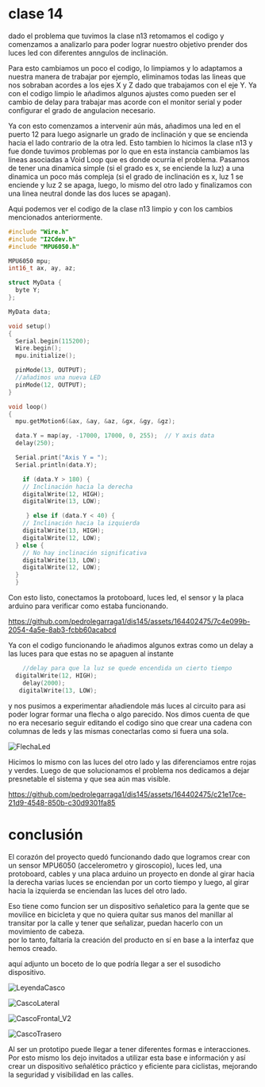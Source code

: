 # clase 14

dado el problema que tuvimos la clase n13 retomamos el codigo y comenzamos a analizarlo para poder lograr nuestro objetivo prender dos luces led con diferentes anngulos de inclinación.  

Para esto cambiamos un poco el codigo, lo limpiamos y lo adaptamos a nuestra manera de trabajar por ejemplo, eliminamos todas las lineas que nos sobraban acordes a los ejes X y Z dado que trabajamos con el eje Y. Ya con el codigo limpio le añadimos algunos ajustes como pueden ser el cambio de delay para trabajar mas acorde con el monitor serial y poder configurar el grado de angulacion necesario.  

Ya con esto comenzamos a intervenir aún más, añadimos una led en el puerto 12 para luego asignarle un grado de inclinación y que se encienda hacia el lado contrario de la otra led. Esto tambien lo hicimos la clase n13 y fue donde tuvimos problemas por lo que en esta instancia cambiamos las lineas asociadas a Void Loop que es donde ocurría el problema. Pasamos de tener una dinamica simple (si el grado es x, se enciende la luz) a una dinamica un poco más compleja (si el grado de inclinación es x, luz 1 se enciende y luz 2 se apaga, luego, lo mismo del otro lado y finalizamos con una linea neutral donde las dos luces se apagan).

Aqui podemos ver el codigo de la clase n13 limpio y con los cambios mencionados anteriormente.  
```cpp
#include "Wire.h"       
#include "I2Cdev.h"     
#include "MPU6050.h"    

MPU6050 mpu;
int16_t ax, ay, az;

struct MyData {
  byte Y;
};

MyData data;

void setup()
{
  Serial.begin(115200);
  Wire.begin();
  mpu.initialize();

  pinMode(13, OUTPUT);
  //añadimos una nueva LED
  pinMode(12, OUTPUT);
}

void loop()
{
  mpu.getMotion6(&ax, &ay, &az, &gx, &gy, &gz);

  data.Y = map(ay, -17000, 17000, 0, 255);  // Y axis data
  delay(250);

  Serial.print("Axis Y = ");
  Serial.println(data.Y);

    if (data.Y > 180) {
    // Inclinación hacia la derecha
    digitalWrite(12, HIGH);
    digitalWrite(13, LOW);

     } else if (data.Y < 40) {
    // Inclinación hacia la izquierda
    digitalWrite(13, HIGH);
    digitalWrite(12, LOW);
  } else {
    // No hay inclinación significativa
    digitalWrite(13, LOW);
    digitalWrite(12, LOW);
  }
  }

```
Con esto listo, conectamos la protoboard, luces led, el sensor y la placa arduino para verificar como estaba funcionando.



https://github.com/pedrolegarraga1/dis145/assets/164402475/7c4e099b-2054-4a5e-8ab3-fcbb60acabcd



Ya con el codigo funcionando le añadimos algunos extras como un delay a las luces para que estas no se apaguen al instante
```cpp
    //delay para que la luz se quede encendida un cierto tiempo
  digitalWrite(12, HIGH);
    delay(2000);
   digitalWrite(13, LOW);
```
y nos pusimos a experimentar añadiendole más luces al circuito para asi poder lograr formar una flecha o algo parecido. Nos dimos cuenta de que no era necesario seguir editando el codigo sino que crear una cadena con columnas de leds y las mismas conectarlas como si fuera una sola.

![FlechaLed](https://github.com/pedrolegarraga1/dis145/assets/164402475/87df5afb-15fd-4c77-bdfc-a1c754a766a1)

Hicimos lo mismo con las luces del otro lado y las diferenciamos entre rojas y verdes. Luego de que solucionamos el problema nos dedicamos a dejar presnetable el sistema y que sea aún mas visible.



https://github.com/pedrolegarraga1/dis145/assets/164402475/c21e17ce-21d9-4548-850b-c30d9301fa85



# conclusión
El corazón del proyecto quedó funcionando dado que logramos crear con un sensor MPU6050 (accelerometro y giroscopio), luces led, una protoboard, cables y una placa arduino un proyecto en donde al girar hacia la derecha varias luces se enciendan por un corto tiempo y luego, al girar hacia la izquierda se enciendan las luces del otro lado.  

Eso tiene como funcion ser un dispositivo señaletico para la gente que se movilice en bicicleta y que no quiera quitar sus manos del manillar al transitar por la calle y tener que señalizar, puedan hacerlo con un movimiento de cabeza.  
por lo tanto, faltaría la creación del producto en sí en base a la interfaz que hemos creado.

aquí adjunto un boceto de lo que podría llegar a ser el susodicho dispositivo.

![LeyendaCasco](https://github.com/pedrolegarraga1/dis145/assets/164402475/3d74bbf1-feb9-4faf-8b43-519071e42a7d)  


![CascoLateral](https://github.com/pedrolegarraga1/dis145/assets/164402475/c41025a1-6e8f-4d3a-9d56-fac47673b490)

![CascoFrontal_V2](https://github.com/pedrolegarraga1/dis145/assets/164402475/73dbe0c3-bb59-4f8a-9a2d-5516f04de63c)

![CascoTrasero](https://github.com/pedrolegarraga1/dis145/assets/164402475/20a51a28-fbb7-462c-a683-64ef791706b5)


Al ser un prototipo puede llegar a tener diferentes formas e interacciones. Por esto mismo los dejo invitados a utilizar esta base e información y así crear un dispositivo señalético práctico y eficiente para ciclistas, mejorando la seguridad y visibilidad en las calles.
